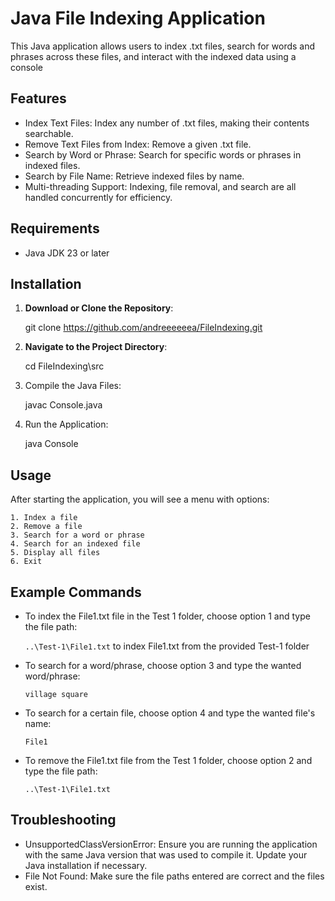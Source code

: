 # Java File Indexing Application #

This Java application allows users to index .txt files, search for words and phrases across these files, and interact with the indexed data using a console

## Features
- Index Text Files: Index any number of .txt files, making their contents searchable.
- Remove Text Files from Index: Remove a given .txt file.
- Search by Word or Phrase: Search for specific words or phrases in indexed files.
- Search by File Name: Retrieve indexed files by name.
- Multi-threading Support: Indexing, file removal, and search are all handled concurrently for efficiency.

## Requirements
- Java JDK 23 or later

## Installation
1. **Download or Clone the Repository**:

   git clone https://github.com/andreeeeeea/FileIndexing.git

2. **Navigate to the Project Directory**:

   cd FileIndexing\src

3. Compile the Java Files:

   javac Console.java
   
5. Run the Application:

   java Console

## Usage
After starting the application, you will see a menu with options:

```
1. Index a file
2. Remove a file
3. Search for a word or phrase
4. Search for an indexed file
5. Display all files
6. Exit
```

## Example Commands

- To index the File1.txt file in the Test 1 folder, choose option 1 and type the file path:
  
  `..\Test-1\File1.txt` to index File1.txt from the provided Test-1 folder
  
- To search for a word/phrase, choose option 3 and type the wanted word/phrase:
  
  `village square`
  
- To search for a certain file, choose option 4 and type the wanted file's name:
  
  `File1`
  
- To remove the File1.txt file from the Test 1 folder, choose option 2 and type the file path:
  
  `..\Test-1\File1.txt`
  

## Troubleshooting
- UnsupportedClassVersionError: Ensure you are running the application with the same Java version that was used to compile it. Update your Java installation if necessary.
- File Not Found: Make sure the file paths entered are correct and the files exist.



